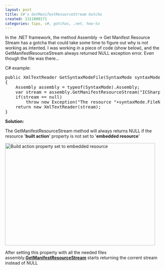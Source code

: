 ```yaml
--- 
layout: post
title: C#'s GetManifestResourceStream Gotcha
created: 1311000171
categories: tips, c#, gotchas, .net, how-to
---
```

<p>In the .NET framework, the method Assembly -&gt; Get Manifest Resource Stream has a gotcha that could take some time to figure out why is not working as intented. I was working in a piece of code (show below), and the GetManifestResourceStream always returned NULL exception error. Even though the file was there...</p>
<p>C# example:</p>
<div>
	<pre>public XmlTextReader GetSyntaxModeFile(SyntaxMode syntaxMode)
{
&nbsp;&nbsp; &nbsp;Assembly assembly = typeof(SyntaxMode).Assembly;
&nbsp;&nbsp; &nbsp;var stream = assembly.GetManifestResourceStream("ICSharpCode.TextEditor.Resources." + syntaxMode.FileName);
&nbsp;&nbsp; &nbsp;if(stream == null)
&nbsp;&nbsp; &nbsp;&nbsp;&nbsp; &nbsp;throw new Exception("The resource "+syntaxMode.FileName+" was not loaded properly.");
&nbsp;&nbsp; &nbsp;return new XmlTextReader(stream);
}</pre>
</div>
<p><strong>Solution:</strong></p>
<p>The GetManifestResourceStream method will always returns NULL if the resource '<strong>built action</strong>' property is not set to '<strong>embedded resource</strong>'</p>
<p><img alt="Build action property set to embedded resource" src="/sites/default/files/pictures/GetManifestResourceStream.JPG" style="width: 488px; height: 332px;"></p>
<p>After setting this property with all the needed files assembly.<u><strong>GetManifestResourceStream</strong></u> starts returning the corrent stream instead of NULL</p>
